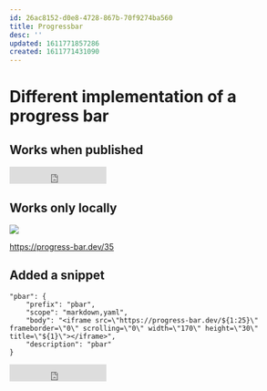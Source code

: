 ```yaml
---
id: 26ac8152-d0e8-4728-867b-70f9274ba560
title: Progressbar
desc: ''
updated: 1611771857286
created: 1611771431090
---
```


# Different implementation of a progress bar 

## Works when published

<iframe src="https://progress-bar.dev/34" frameborder="0" scrolling="0" width="170" height="30" title="34"></iframe>

## Works only locally
![ ](https://progress-bar.dev/70)

https://progress-bar.dev/35

## Added a snippet 

    "pbar": {
        "prefix": "pbar",
        "scope": "markdown,yaml",
        "body": "<iframe src=\"https://progress-bar.dev/${1:25}\" frameborder=\"0\" scrolling=\"0\" width=\"170\" height=\"30\" title=\"${1}\"></iframe>",
        "description": "pbar"
    }

<iframe src="https://progress-bar.dev/23" frameborder="0" scrolling="0" width="170" height="30" title="23"></iframe>
